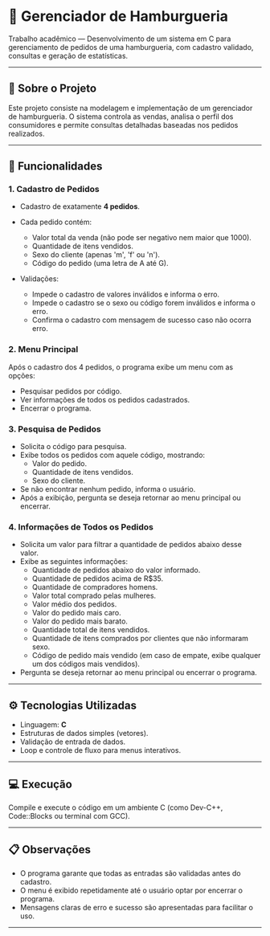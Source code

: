 # 🍔 Gerenciador de Hamburgueria

Trabalho acadêmico — Desenvolvimento de um sistema em C para gerenciamento de pedidos de uma hamburgueria, com cadastro validado, consultas e geração de estatísticas.

---

## 📝 Sobre o Projeto

Este projeto consiste na modelagem e implementação de um gerenciador de hamburgueria. O sistema controla as vendas, analisa o perfil dos consumidores e permite consultas detalhadas baseadas nos pedidos realizados.

---

## 🚀 Funcionalidades

### 1. Cadastro de Pedidos

- Cadastro de exatamente **4 pedidos**.  
- Cada pedido contém:  
  - Valor total da venda (não pode ser negativo nem maior que 1000).  
  - Quantidade de itens vendidos.  
  - Sexo do cliente (apenas 'm', 'f' ou 'n').  
  - Código do pedido (uma letra de A até G).  

- Validações:  
  - Impede o cadastro de valores inválidos e informa o erro.  
  - Impede o cadastro se o sexo ou código forem inválidos e informa o erro.  
  - Confirma o cadastro com mensagem de sucesso caso não ocorra erro.  

### 2. Menu Principal

Após o cadastro dos 4 pedidos, o programa exibe um menu com as opções:  

- Pesquisar pedidos por código.  
- Ver informações de todos os pedidos cadastrados.  
- Encerrar o programa.  

### 3. Pesquisa de Pedidos

- Solicita o código para pesquisa.  
- Exibe todos os pedidos com aquele código, mostrando:  
  - Valor do pedido.  
  - Quantidade de itens vendidos.  
  - Sexo do cliente.  
- Se não encontrar nenhum pedido, informa o usuário.  
- Após a exibição, pergunta se deseja retornar ao menu principal ou encerrar.  

### 4. Informações de Todos os Pedidos

- Solicita um valor para filtrar a quantidade de pedidos abaixo desse valor.  
- Exibe as seguintes informações:  
  - Quantidade de pedidos abaixo do valor informado.  
  - Quantidade de pedidos acima de R$35.  
  - Quantidade de compradores homens.  
  - Valor total comprado pelas mulheres.  
  - Valor médio dos pedidos.  
  - Valor do pedido mais caro.  
  - Valor do pedido mais barato.  
  - Quantidade total de itens vendidos.  
  - Quantidade de itens comprados por clientes que não informaram sexo.  
  - Código de pedido mais vendido (em caso de empate, exibe qualquer um dos códigos mais vendidos).  
- Pergunta se deseja retornar ao menu principal ou encerrar o programa.  

---

## ⚙️ Tecnologias Utilizadas

- Linguagem: **C**  
- Estruturas de dados simples (vetores).  
- Validação de entrada de dados.  
- Loop e controle de fluxo para menus interativos.  

---

## 💻 Execução

Compile e execute o código em um ambiente C (como Dev-C++, Code::Blocks ou terminal com GCC).

---

## 📋 Observações

- O programa garante que todas as entradas são validadas antes do cadastro.  
- O menu é exibido repetidamente até o usuário optar por encerrar o programa.  
- Mensagens claras de erro e sucesso são apresentadas para facilitar o uso.  

---
